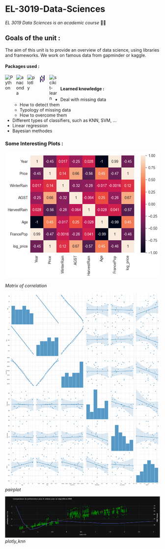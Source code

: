 # EL-3019-Data-Sciences
*EL 3019  Data Sciences is an academic course* 👨‍🎓
## Goals of the unit : 
The aim of this unit is to provide an overview of data science, using libraries and frameworks. We work on famous data from gapminder or kaggle. 

#### Packages used : 
<img align="left" alt="Python" width="26px" src="https://cdn.jsdelivr.net/gh/devicons/devicon/icons/python/python-original.svg" 
style="padding-right:10px;" />

<img align="left" alt="anaconda" width="26px" src="https://cdn.jsdelivr.net/gh/devicons/devicon/icons/anaconda/anaconda-original.svg" style="padding-right:10px;" />

<img align="left" alt="plotly" width="26px" src="https://www.vectorlogo.zone/logos/plot_ly/plot_ly-icon.svg" style="padding-right:10px;" />

<img align="left" alt="pandas" width="26px" src="https://raw.githubusercontent.com/devicons/devicon/1119b9f84c0290e0f0b38982099a2bd027a48bf1/icons/pandas/pandas-original.svg" style="padding-right:10px;" />

<img align="left" alt="scikit-learn" width="26px" src="https://enclaive.io/wp-content/uploads/2021/09/Scikit_learn_logo_small.svg" style="padding-right:10px;" />

<br/>

#### Learned knowledge : 
- Deal with missing data
  - How to detect them
  - Typology of missing data
  - How to overcome them
- Different types of classifiers, such as KNN, SVM, ...
- Linear regression 
- Bayesian methodes

### Some Interesting Plots : 
![matrix_corr](https://github.com/Aubert-Antoine/EL_3019-Data_Sciences/blob/main/output_images/matrix_corr.png)

*Matrix of correlation*
<br/>

![pairplot](https://github.com/Aubert-Antoine/EL_3019-Data_Sciences/blob/main/output_images/pairplot.png)
*pairplot*
<br/>

![plotly_knn](https://github.com/Aubert-Antoine/EL_3019-Data_Sciences/blob/main/output_images/plotly_knn.png)
*plotly_knn*
